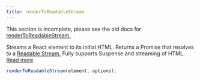 ```yaml
---
title: renderToReadableStream
---
```


<Wip>

This section is incomplete, please see the old docs for [renderToReadableStream.](https://reactjs.org/docs/react-dom-server.html#rendertoreadablestream)

</Wip>


<Intro>

Streams a React element to its initial HTML. Returns a Promise that resolves to a [Readable Stream.](https://developer.mozilla.org/en-US/docs/Web/API/ReadableStream) Fully supports Suspense and streaming of HTML. [Read more](https://github.com/reactwg/react-18/discussions/127)


```js
renderToReadableStream(element, options);
```

</Intro>

<InlineToc />
